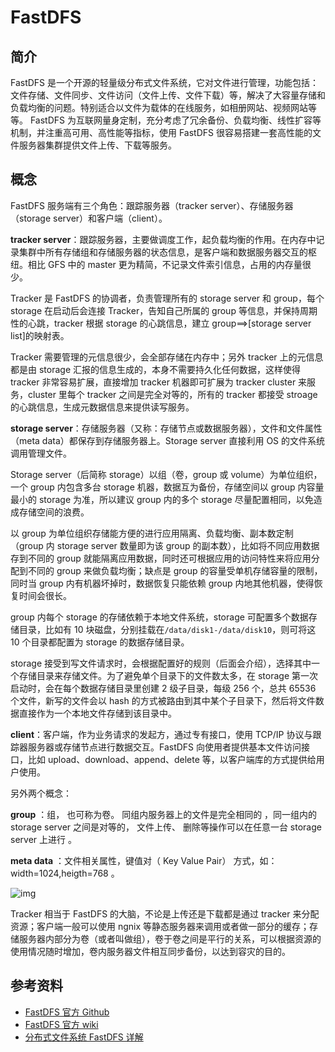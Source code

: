 # FastDFS

## 简介

FastDFS 是一个开源的轻量级分布式文件系统，它对文件进行管理，功能包括：文件存储、文件同步、文件访问（文件上传、文件下载）等，解决了大容量存储和负载均衡的问题。特别适合以文件为载体的在线服务，如相册网站、视频网站等等。
FastDFS 为互联网量身定制，充分考虑了冗余备份、负载均衡、线性扩容等机制，并注重高可用、高性能等指标，使用 FastDFS 很容易搭建一套高性能的文件服务器集群提供文件上传、下载等服务。

## 概念

FastDFS 服务端有三个角色：跟踪服务器（tracker server）、存储服务器（storage server）和客户端（client）。

**tracker server**：跟踪服务器，主要做调度工作，起负载均衡的作用。在内存中记录集群中所有存储组和存储服务器的状态信息，是客户端和数据服务器交互的枢纽。相比 GFS 中的 master 更为精简，不记录文件索引信息，占用的内存量很少。

Tracker 是 FastDFS 的协调者，负责管理所有的 storage server 和 group，每个 storage 在启动后会连接 Tracker，告知自己所属的 group 等信息，并保持周期性的心跳，tracker 根据 storage 的心跳信息，建立 group==>[storage server list]的映射表。

Tracker 需要管理的元信息很少，会全部存储在内存中；另外 tracker 上的元信息都是由 storage 汇报的信息生成的，本身不需要持久化任何数据，这样使得 tracker 非常容易扩展，直接增加 tracker 机器即可扩展为 tracker cluster 来服务，cluster 里每个 tracker 之间是完全对等的，所有的 tracker 都接受 stroage 的心跳信息，生成元数据信息来提供读写服务。

**storage server**：存储服务器（又称：存储节点或数据服务器），文件和文件属性（meta data）都保存到存储服务器上。Storage server 直接利用 OS 的文件系统调用管理文件。

Storage server（后简称 storage）以组（卷，group 或 volume）为单位组织，一个 group 内包含多台 storage 机器，数据互为备份，存储空间以 group 内容量最小的 storage 为准，所以建议 group 内的多个 storage 尽量配置相同，以免造成存储空间的浪费。

以 group 为单位组织存储能方便的进行应用隔离、负载均衡、副本数定制（group 内 storage server 数量即为该 group 的副本数），比如将不同应用数据存到不同的 group 就能隔离应用数据，同时还可根据应用的访问特性来将应用分配到不同的 group 来做负载均衡；缺点是 group 的容量受单机存储容量的限制，同时当 group 内有机器坏掉时，数据恢复只能依赖 group 内地其他机器，使得恢复时间会很长。

group 内每个 storage 的存储依赖于本地文件系统，storage 可配置多个数据存储目录，比如有 10 块磁盘，分别挂载在`/data/disk1-/data/disk10`，则可将这 10 个目录都配置为 storage 的数据存储目录。

storage 接受到写文件请求时，会根据配置好的规则（后面会介绍），选择其中一个存储目录来存储文件。为了避免单个目录下的文件数太多，在 storage 第一次启动时，会在每个数据存储目录里创建 2 级子目录，每级 256 个，总共 65536 个文件，新写的文件会以 hash 的方式被路由到其中某个子目录下，然后将文件数据直接作为一个本地文件存储到该目录中。

**client**：客户端，作为业务请求的发起方，通过专有接口，使用 TCP/IP 协议与跟踪器服务器或存储节点进行数据交互。FastDFS 向使用者提供基本文件访问接口，比如 upload、download、append、delete 等，以客户端库的方式提供给用户使用。

另外两个概念：

**group** ：组， 也可称为卷。 同组内服务器上的文件是完全相同的 ，同一组内的 storage server 之间是对等的， 文件上传、 删除等操作可以在任意一台 storage server 上进行 。

**meta data** ：文件相关属性，键值对（ Key Value Pair） 方式，如：width=1024,heigth=768 。

![img](http://www.ityouknow.com/assets/images/2018/fastdfs/fastdfs_arch.png)





Tracker 相当于 FastDFS 的大脑，不论是上传还是下载都是通过 tracker 来分配资源；客户端一般可以使用 ngnix 等静态服务器来调用或者做一部分的缓存；存储服务器内部分为卷（或者叫做组），卷于卷之间是平行的关系，可以根据资源的使用情况随时增加，卷内服务器文件相互同步备份，以达到容灾的目的。

## 参考资料

- [FastDFS 官方 Github](https://github.com/happyfish100/fastdfs)
- [FastDFS 官方 wiki](https://github.com/happyfish100/fastdfs/wiki)
- [分布式文件系统 FastDFS 详解](https://www.cnblogs.com/ityouknow/p/8240976.html)

